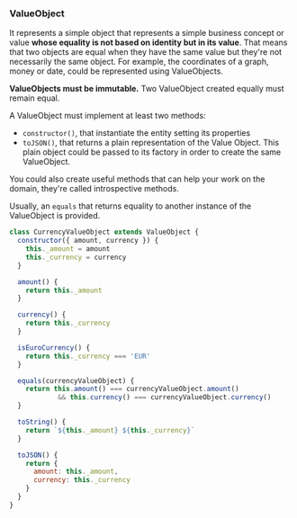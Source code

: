 ### ValueObject

It represents a simple object that represents a simple business concept or value **whose equality is not based on identity but in its value**. That means that two objects are equal when they have the same value but they're not necessarily the same object. For example, the coordinates of a graph, money or date, could be represented using ValueObjects.

**ValueObjects must be immutable.** Two ValueObject created equally must remain equal.

A ValueObject must implement at least two methods:
* `constructor()`, that instantiate the entity setting its properties
* `toJSON()`, that returns a plain representation of the Value Object. This plain object could be passed to its factory in order to create the same ValueObject.

You could also create useful methods that can help your work on the domain, they're called introspective methods.

Usually, an `equals` that returns equality to another instance of the ValueObject is provided.


```javascript
class CurrencyValueObject extends ValueObject {
  constructor({ amount, currency }) {
    this._amount = amount
    this._currency = currency
  }

  amount() {
    return this._amount
  }

  currency() {
    return this._currency
  }

  isEuroCurrency() {
    return this._currency === 'EUR'
  }

  equals(currencyValueObject) {
    return this.amount() === currencyValueObject.amount()
    		&& this.currency() === currencyValueObject.currency()
  }

  toString() {
    return `${this._amount} ${this._currency}`
  }

  toJSON() {
    return {
      amount: this._amount,
      currency: this._currency
    }
  }
}
```
